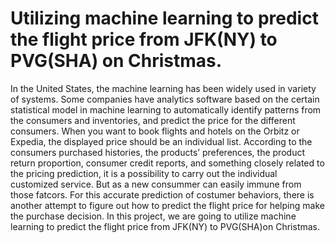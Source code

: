 # Utilizing machine learning to predict the flight price from JFK(NY) to PVG(SHA) on Christmas.

In the United States, the machine learning has been widely used in variety of systems. Some companies have analytics software based on the certain statistical model in machine learning to automatically identify patterns from the consumers and inventories, and predict the price for the different consumers. When you want to book flights and hotels on the Orbitz or Expedia, the displayed price should be an individual list. According to the consumers purchased histories, the products’ preferences, the product return proportion, consumer credit reports, and something closely related to the pricing prediction, it is a possibility to carry out the individual customized service. But as a new consummer can easily immune from those fatcors. For this accurate prediction of costumer behaviors, there is another attempt to figure out how to predict the flight price for helping make the purchase decision. In this project, we are going to utilize machine learning to predict the flight price from JFK(NY) to PVG(SHA)on Christmas. 
